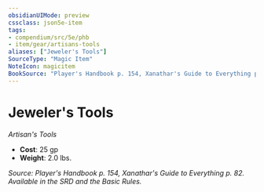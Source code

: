 ```yaml
---
obsidianUIMode: preview
cssclass: json5e-item
tags:
- compendium/src/5e/phb
- item/gear/artisans-tools
aliases: ["Jeweler's Tools"]
SourceType: "Magic Item"
NoteIcon: magicitem
BookSource: "Player's Handbook p. 154, Xanathar's Guide to Everything p. 82. Available in the SRD and the Basic Rules."
---
```

# Jeweler's Tools
*Artisan's Tools*  

- **Cost**: 25 gp
- **Weight**: 2.0 lbs.

*Source: Player's Handbook p. 154, Xanathar's Guide to Everything p. 82. Available in the SRD and the Basic Rules.*
